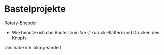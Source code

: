 # Bastelprojekte

Rotary-Encoder
* Wie benutze ich das Bauteil zum Vor-/ Zurück-Blättern und Drücken des Knopfs

Das habe ich lokal geändert
